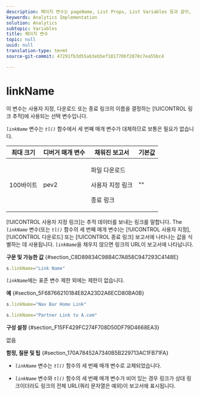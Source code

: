 ```yaml
---
description: 페이지 변수는 pageName, List Props, List Variables 등과 같이, 보고서를 직접 채웁니다.
keywords: Analytics Implementation
solution: Analytics
subtopic: Variables
title: 페이지 변수
topic: null
uuid: null
translation-type: tm+mt
source-git-commit: 47291fb3d55ab3eb5ef181770bf2078c7ea55bc4

---
```




# linkName

이 변수는 사용자 지정, 다운로드 또는 종료 링크의 이름을 결정하는 [!UICONTROL 링크 추적]에 사용되는 선택 변수입니다. 


<!-- 

linkName.xml

 -->

*`linkName`* 변수는 *`tl()`* 함수에서 세 번째 매개 변수가 대체하므로 보통은 필요가 없습니다.

<table id="table_4B0D1C9AADA542A59B626E077D5FC568"> 
 <thead> 
  <tr> 
   <th class="entry"> 최대 크기 </th> 
   <th class="entry"> 디버거 매개 변수 </th> 
   <th class="entry"> 채워진 보고서 </th> 
   <th class="entry"> 기본값 </th> 
  </tr> 
 </thead>
 <tbody> 
  <tr> 
   <td> 100바이트 </td> 
   <td> pev2 </td> 
   <td> <p>파일 다운로드 </p> <p>사용자 지정 링크 </p> <p>종료 링크  </p> </td> 
   <td> "" </td> 
  </tr> 
 </tbody> 
</table>

[!UICONTROL 사용자 지정 링크]는 추적 데이터를 보내는 링크를 말합니다. The *`linkName`* 변수(또는 *`tl()`* 함수의 세 번째 매개 변수)는 [!UICONTROL 사용자 지정], [!UICONTROL 다운로드] 또는 [!UICONTROL 종료 링크] 보고서에 나타나는 값을 식별하는 데 사용됩니다. *`linkName`*&#x200B;을 채우지 않으면 링크의 URL이 보고서에 나타납니다.

**구문 및 가능한 값** {#section_C8D89834C98B4C7A858C947293C4148E}

```js
s.linkName="Link Name"
```

*`linkName`*&#x200B;에는 표준 변수 제한 외에는 제한이 없습니다.

**예** {#section_5F68766210184E82A23D2A6ECD80BA0B}

```js
s.linkName="Nav Bar Home Link"
```

```js
s.linkName="Partner Link to A.com"
```

**구성 설정** {#section_F15FF429FC274F708D50DF79D4668EA3}

없음

**함정, 질문 및 팁** {#section_170A78452A7340B5B229713AC1FB71FA}

* *`linkName`* 변수는 *`tl()`* 함수의 세 번째 매개 변수로 교체되었습니다.

* *`linkName`* 변수와 *`tl()`* 함수의 세 번째 매개 변수가 비어 있는 경우 링크가 상대 링크이더라도 링크의 전체 URL(쿼리 문자열은 예외)이 보고서에 표시됩니다.
